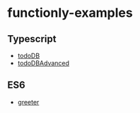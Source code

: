 # functionly-examples

## Typescript
- [todoDB](https://github.com/jaystack/functionly-examples/tree/master/todoDB)
- [todoDBAdvanced](https://github.com/jaystack/functionly-examples/tree/master/todoDBAdvanced)

## ES6
- [greeter](https://github.com/jaystack/functionly-examples/tree/master/greeter)